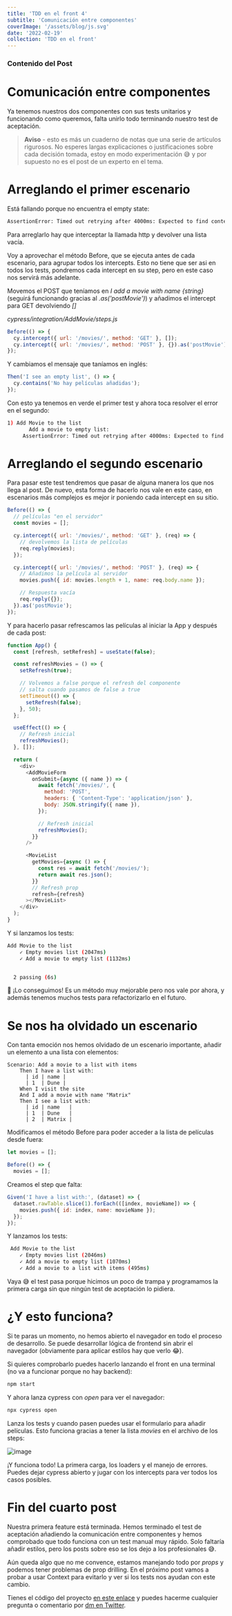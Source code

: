 ```yaml
---
title: 'TDD en el front 4'
subtitle: 'Comunicación entre componentes'
coverImage: '/assets/blog/js.svg'
date: '2022-02-19'
collection: 'TDD en el front'
---
```


### Contenido del Post

# Comunicación entre componentes

Ya tenemos nuestros dos componentes con sus tests unitarios y funcionando como queremos, falta unirlo todo terminando nuestro test de aceptación.

> **Aviso** - esto es más un cuaderno de notas que una serie de artículos rigurosos. No esperes largas explicaciones o justificaciones sobre cada decisión tomada, estoy en modo experimentación 😅 y por supuesto no es el post de un experto en el tema.

# Arreglando el primer escenario

Está fallando porque no encuentra el empty state:

```bash
AssertionError: Timed out retrying after 4000ms: Expected to find content: 'No movies in your list' but never did.
```

Para arreglarlo hay que interceptar la llamada http y devolver una lista vacía.

Voy a aprovechar el método Before, que se ejecuta antes de cada escenario, para agrupar todos los intercepts. Esto no tiene que ser asi en todos los tests, pondremos cada intercept en su step, pero en este caso nos servirá más adelante.

Movemos el POST que teníamos en _I add a movie with name {string}_ (seguirá funcionando gracias al _.as('postMovie')_) y añadimos el intercept para GET devolviendo _[]_

_cypress/integration/AddMovie/steps.js_

```js
Before(() => {
  cy.intercept({ url: '/movies/', method: 'GET' }, []);
  cy.intercept({ url: '/movies/', method: 'POST' }, {}).as('postMovie');
});
```

Y cambiamos el mensaje que taníamos en inglés:

```js
Then('I see an empty list', () => {
  cy.contains('No hay películas añadidas');
});
```

Con esto ya tenemos en verde el primer test y ahora toca resolver el error en el segundo:

```bash
1) Add Movie to the list
       Add a movie to empty list:
     AssertionError: Timed out retrying after 4000ms: Expected to find content: '1' but never did.
```

# Arreglando el segundo escenario

Para pasar este test tendremos que pasar de alguna manera los que nos llega al post. De nuevo, esta forma de hacerlo nos vale en este caso, en escenarios más complejos es mejor ir poniendo cada intercept en su sitio.

```js
Before(() => {
  // películas "en el servidor"
  const movies = [];

  cy.intercept({ url: '/movies/', method: 'GET' }, (req) => {
    // devolvemos la lista de películas
    req.reply(movies);
  });

  cy.intercept({ url: '/movies/', method: 'POST' }, (req) => {
    // Añadimos la película al servidor
    movies.push({ id: movies.length + 1, name: req.body.name });

    // Respuesta vacía
    req.reply({});
  }).as('postMovie');
});
```

Y para hacerlo pasar refrescamos las películas al iniciar la App y después de cada post:

```js
function App() {
  const [refresh, setRefresh] = useState(false);

  const refreshMovies = () => {
    setRefresh(true);

    // Volvemos a false porque el refresh del componente
    // salta cuando pasamos de false a true
    setTimeout(() => {
      setRefresh(false);
    }, 50);
  };

  useEffect(() => {
    // Refresh inicial
    refreshMovies();
  }, []);

  return (
    <div>
      <AddMovieForm
        onSubmit={async ({ name }) => {
          await fetch('/movies/', {
            method: 'POST',
            headers: { 'Content-Type': 'application/json' },
            body: JSON.stringify({ name }),
          });

          // Refresh inicial
          refreshMovies();
        }}
      />

      <MovieList
        getMovies={async () => {
          const res = await fetch('/movies/');
          return await res.json();
        }}
        // Refresh prop
        refresh={refresh}
      ></MovieList>
    </div>
  );
}
```

Y si lanzamos los tests:

```bash
Add Movie to the list
    ✓ Empty movies list (2047ms)
    ✓ Add a movie to empty list (1132ms)


  2 passing (6s)
```

🥳 ¡Lo conseguimos! Es un método muy mejorable pero nos vale por ahora, y además tenemos muchos tests para refactorizarlo en el futuro.

# Se nos ha olvidado un escenario

Con tanta emoción nos hemos olvidado de un escenario importante, añadir un elemento a una lista con elementos:

```gherkin
Scenario: Add a movie to a list with items
    Then I have a list with:
      | id | name |
      | 1  | Dune |
    When I visit the site
    And I add a movie with name "Matrix"
    Then I see a list with:
      | id | name   |
      | 1  | Dune   |
      | 2  | Matrix |
```

Modificamos el método Before para poder acceder a la lista de películas desde fuera:

```js
let movies = [];

Before(() => {
  movies = [];
```

Creamos el step que falta:

```js
Given('I have a list with:', (dataset) => {
  dataset.rawTable.slice(1).forEach(([index, movieName]) => {
    movies.push({ id: index, name: movieName });
  });
});
```

Y lanzamos los tests:

```bash
 Add Movie to the list
    ✓ Empty movies list (2046ms)
    ✓ Add a movie to empty list (1070ms)
    ✓ Add a movie to a list with items (495ms)
```

Vaya 😅 el test pasa porque hicimos un poco de trampa y programamos la primera carga sin que ningún test de aceptación lo pidiera.

# ¿Y esto funciona?

Si te paras un momento, no hemos abierto el navegador en todo el proceso de desarrollo. Se puede desarrollar lógica de frontend sin abrir el navegador (obviamente para aplicar estilos hay que verlo 😂).

Si quieres comprobarlo puedes hacerlo lanzando el front en una terminal (no va a funcionar porque no hay backend):

```bash
npm start
```

Y ahora lanza cypress con _open_ para ver el navegador:

```bash
npx cypress open
```

Lanza los tests y cuando pasen puedes usar el formulario para añadir películas. Esto funciona gracias a tener la lista _movies_ en el archivo de los steps:

![image](/images/cypress.png)

¡Y funciona todo! La primera carga, los loaders y el manejo de errores. Puedes dejar cypress abierto y jugar con los intercepts para ver todos los casos posibles.

# Fin del cuarto post

Nuestra primera feature está terminada. Hemos terminado el test de aceptación añadiendo la comunicación entre componentes y hemos comprobado que todo funciona con un test manual muy rápido. Solo faltaría añadir estilos, pero los posts sobre eso se los dejo a los profesionales 😅.

Aún queda algo que no me convence, estamos manejando todo por _props_ y podemos tener problemas de prop drilling. En el próximo post vamos a probar a usar Context para evitarlo y ver si los tests nos ayudan con este cambio.

Tienes el código del proyecto [en este enlace](https://github.com/albertobeiz/tdd-en-el-front) y puedes hacerme cualquier pregunta o comentario por [dm en Twitter](https://twitter.com/albertobeiz).
